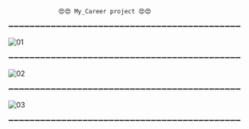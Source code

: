                   😍😍 My_Career project 😍😍

➖➖➖➖➖➖➖➖➖➖➖➖➖➖➖➖➖➖➖➖➖➖➖➖➖➖➖➖➖➖➖➖➖➖➖➖➖➖➖➖➖➖➖➖

![01](https://user-images.githubusercontent.com/98509909/181762566-3ae126a0-6f9c-4a4a-b629-839df7bf60ba.svg)

➖➖➖➖➖➖➖➖➖➖➖➖➖➖➖➖➖➖➖➖➖➖➖➖➖➖➖➖➖➖➖➖➖➖➖➖➖➖➖➖➖➖➖➖

![02](https://user-images.githubusercontent.com/98509909/181762947-94439e0c-6f82-4f63-897d-6638069bfce9.svg)

➖➖➖➖➖➖➖➖➖➖➖➖➖➖➖➖➖➖➖➖➖➖➖➖➖➖➖➖➖➖➖➖➖➖➖➖➖➖➖➖➖➖➖➖

![03](https://user-images.githubusercontent.com/98509909/181762966-5d17bf73-6130-47cf-94b5-7aa3ae4aad56.svg)

➖➖➖➖➖➖➖➖➖➖➖➖➖➖➖➖➖➖➖➖➖➖➖➖➖➖➖➖➖➖➖➖➖➖➖➖➖➖➖➖➖➖➖➖
